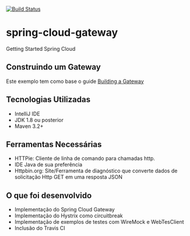 [![Build Status](https://travis-ci.com/idutra/spring-cloud-gateway.svg?token=pBXWzcXjPZgCzh36hCtw&branch=master)](https://travis-ci.com/idutra/spring-cloud-gateway)

# spring-cloud-gateway
Getting Started Spring Cloud   

## Construindo um Gateway
Este exemplo tem como base o guide [Building a Gateway](https://spring.io/guides/gs/gateway/)

## Tecnologias Utilizadas
- IntelliJ IDE
- JDK 1.8 ou posterior
- Maven 3.2+

## Ferramentas Necessárias
- HTTPie: Cliente de linha de comando para chamadas http.
- IDE Java de sua preferência
- Httpbin.org: Site/Ferramenta de diagnóstico que converte dados de solicitação Http GET em uma resposta JSON

## O que foi desenvolvido
- Implementação do Spring Cloud Gateway
- Implementação do Hystrix como circuitbreak
- Implementação de exemplos de testes com WireMock e WebTesClient
- Inclusão do Travis CI
